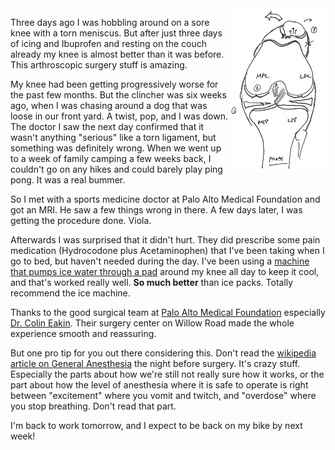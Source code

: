 <!-- 
.. title: Arthroscopy Is Amazing
.. slug: arthroscopy
.. link: 
.. description: 
.. tags: Life,Health
.. date: 2014/08/18 22:20
-->

<img style="float:right" class="postimage" src="/f/sef-left-knee.png" alt="My Left Knee" width=30%>

Three days ago I was hobbling around on a sore knee with a torn
meniscus. But after just three days of icing and Ibuprofen and
resting on the couch already my knee is almost better than it was
before. This arthroscopic surgery stuff is amazing.

My knee had been getting progressively worse for the past few months.
But the clincher was six weeks ago, when I was chasing around a dog that
was loose in our front yard. A twist, pop, and I was down. The doctor
I saw the next day confirmed that it wasn't anything "serious" like a
torn ligament, but something was definitely wrong. When we went up to
a week of family camping a few weeks back, I couldn't go on any hikes
and could barely play ping pong. It was a real bummer.

So I met with a sports medicine doctor at Palo Alto Medical Foundation
and got an MRI. He saw a few things wrong in there. A few days later, I
was getting the procedure done. Viola. 

Afterwards I was surprised that it didn't hurt. They did prescribe
some pain medication (Hydrocodone plus Acetaminophen) that I've
been taking when I go to bed, but haven't needed during the day.
I've been using a [machine that pumps ice water through a pad][ice]
around my knee all day to keep it cool, and that's worked really
well. **So much better** than ice packs. Totally recommend the ice
machine.

Thanks to the good surgical team at [Palo Alto Medical Foundation][pamf]
especially [Dr. Colin Eakin][eakin]. Their surgery center on Willow Road
made the whole experience smooth and reassuring. 

But one pro tip for you out there considering this. Don't read the
[wikipedia article on General Anesthesia][gen] the night before
surgery. It's crazy stuff. Especially the parts about how we're
still not really sure how it works, or the part about how the level
of anesthesia where it is safe to operate is right between "excitement"
where you vomit and twitch, and "overdose" where you stop breathing.
Don't read that part.

I'm back to work tomorrow, and I expect to be back on my bike by next
week!

  [pamf]: http://www.pamf.org/sports/
  [eakin]: https://www.sutterhealth.org/find-provider/dr-colin-l-eakin-1046233844
  [ice]: http://www.djoglobal.com/products/donjoy/donjoy-iceman-clear3
  [gen]: http://en.wikipedia.org/wiki/General_anaesthesia
